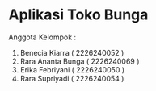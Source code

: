 Aplikasi Toko Bunga
===================
Anggota Kelompok :
1. Benecia Kiarra 		( 2226240052 )
2. Rara Ananta Bunga 	( 2226240069 )
3. Erika Febriyani 		( 2226240050 )
4. Rara Supriyadi 		( 2226240054 )

